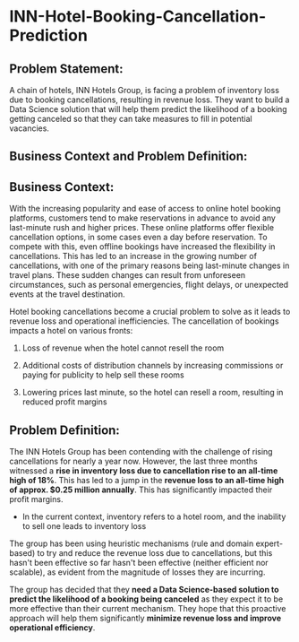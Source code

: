 # INN-Hotel-Booking-Cancellation-Prediction
## Problem Statement:
A chain of hotels, INN Hotels Group, is facing a problem of inventory loss due to booking cancellations, resulting in revenue loss. They want to build a Data Science solution that will help them predict the likelihood of a booking getting canceled so that they can take measures to fill in potential vacancies.

## Business Context and Problem Definition:

## Business Context:
With the increasing popularity and ease of access to online hotel booking platforms, customers tend to make reservations in advance to avoid any last-minute rush and higher prices. These online platforms offer flexible cancellation options, in some cases even a day before reservation. To compete with this, even offline bookings have increased the flexibility in cancellations. This has led to an increase in the growing number of cancellations, with one of the primary reasons being last-minute changes in travel plans. These sudden changes can result from unforeseen circumstances, such as personal emergencies, flight delays, or unexpected events at the travel destination.

Hotel booking cancellations become a crucial problem to solve as it leads to revenue loss and operational inefficiencies. The cancellation of bookings impacts a hotel on various fronts:

1. Loss of revenue when the hotel cannot resell the room

2. Additional costs of distribution channels by increasing commissions or paying for publicity to help sell these rooms

3. Lowering prices last minute, so the hotel can resell a room, resulting in reduced profit margins

## Problem Definition:
The INN Hotels Group has been contending with the challenge of rising cancellations for nearly a year now. However, the last three months witnessed a **rise in inventory loss due to cancellation rise to an all-time high of 18%**. This has led to a jump in the **revenue loss to an all-time high of approx. \$0.25 million annually**. This has significantly impacted their profit margins.

- In the current context, inventory refers to a hotel room, and the inability to sell one leads to inventory loss

The group has been using heuristic mechanisms (rule and domain expert-based) to try and reduce the revenue loss due to cancellations, but this hasn't been effective so far hasn't been effective (neither efficient nor scalable), as evident from the magnitude of losses they are incurring.

The group has decided that they **need a Data Science-based solution to predict the likelihood of a booking being canceled** as they expect it to be more effective than their current mechanism. They hope that this proactive approach will help them significantly **minimize revenue loss and improve operational efficiency**.
